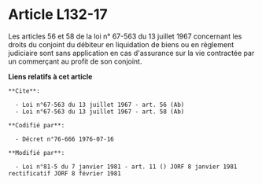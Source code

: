 # Article L132-17

Les articles 56 et 58 de la loi n° 67-563 du 13 juillet 1967 concernant les droits du conjoint du débiteur en liquidation de
biens ou en règlement judiciaire sont sans application en cas d'assurance sur la vie contractée par un commerçant au profit
de son conjoint.

**Liens relatifs à cet article**

	**Cite**:

	  - Loi n°67-563 du 13 juillet 1967 - art. 56 (Ab)
	  - Loi n°67-563 du 13 juillet 1967 - art. 58 (Ab)

	**Codifié par**:

	  - Décret n°76-666 1976-07-16

	**Modifié par**:

	  - Loi n°81-5 du 7 janvier 1981 - art. 11 () JORF 8 janvier 1981 rectificatif JORF 8 février 1981
